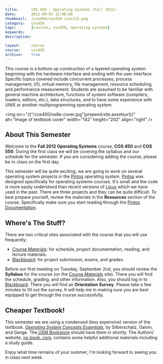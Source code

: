 ```yaml
---
title:      COS 450 - Operating Systems (Fall 2012)
date:       2012-09-01 12:00:00
thumbnail:  /cos450/cos450-icon115.png
category:   cos450
tags:       [courses, cos450, operating systems]
keywords:
description:

layout:     course
course:     cos450
archive:    true
---
```

This course is a bottom up construction of a layered operating system
beginning with the hardware interface and ending with the user
interface. Specific topics covered include concurrent processes, process
management, I/O, virtual memory, file management, resource scheduling,
and performance measurement. Students are assumed to be familiar with
general machine architecture, functions of system software (compilers,
loaders, editors, etc.), data structures, and to have some experience
with UNIX or another multiprogramming operating system.


<img src="{{"/cos450/os8e-cover.jpg"|prepend:site.assetsurl}}" alt="Image of textbook cover" width="142" height="202" align="right" />

## About This Semester

Welcome to the <strong>Fall 2012 Operating Systems</strong> course,
<strong>COS 450</strong> and <strong>COS 550</strong>. During the first
class we will be covering the syllabus and our schedule for the
semester. If you are considering adding the course, please be in-class
on the first day.

This semester will be quite exciting, we are going to work on several
operating system projects in the <a
href="http://en.wikipedia.org/wiki/Pintos">Pintos</a> operating system.
<a href="http://en.wikipedia.org/wiki/Pintos">Pintos</a> was designed
specifically for operating systems courses. It's small and the code is
more easily understood than recent versions of <a
href="http://kernel.org/">Linux</a> which we have used in the past.
There are three projects and they can be quite difficult. To best
prepare yourself, review the materials in the <strong>Resources</strong>
section of the course. Specifically make sure you start reading through
the <a
href="https://ba67fe28c21164a5e01c3b3e6622156135899af2.googledrive.com/
host/0B-dNF1GpqqFhdHoyaUNzN0xpQk0/">Pintos Documentation</a>.

## Where's The Stuff?

There are two critical sites associated with the course that you will
use frequently:

* <a href="http://goo.gl/5HDUPQ">Course Materials</a>: for schedule, project documentation, reading, and lecture materials.
* <a href="http://www.courses.maine.edu">Blackboard</a>: for project submission, exams, and grades.

Before our first meeting on Tuesday, September 2nd, you should review
the <strong>Syllabus</strong> for the course (on the <a
href="http://goo.gl/5HDUPQ">Course Materials</a> site). There you will
find the schedule, grading, and other information. Also, you should log
in to <a href="http://www.courses.maine.edu">Blackboard</a>. There you
will find an <strong>Orientation Survey</strong>. Please take a few
minutes to fill out the survey. It will help me in making sure you are
best equipped to get through the course successfully.

## Cheaper Textbook!

This semester we are using a condensed (less expensive) version of the
textbook. <a
href="http://codex.cs.yale.edu/avi/os-book/OS8/os8e/index.html"><em>
Operating System Concepts Essentials</em></a>, by Silberschatz, Galvin,
and Gange. The<a href="http://usm.maine.edu/books"> USM Bookstore</a>
should have them in shortly. The Authors' website, <a
href="http://codex.cs.yale.edu/avi/os-book/OS8/os8e/index.html">os-book.
com</a>, contains some helpful additional materials including a study
guide.

Enjoy what time remains of your summer, I'm looking forward to seeing
you in class next week.

